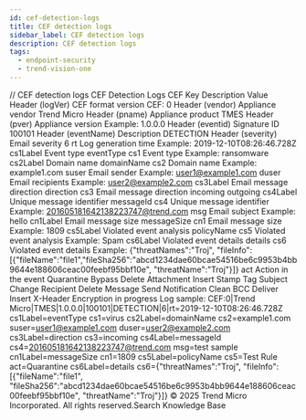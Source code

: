 ```yaml
---
id: cef-detection-logs
title: CEF detection logs
sidebar_label: CEF detection logs
description: CEF detection logs
tags:
  - endpoint-security
  - trend-vision-one
---
```


/*<![CDATA[*/ $('#title').html($('meta[name=map-description]').attr('content')); /*]]>*/ CEF detection logs CEF Detection Logs CEF Key Description Value Header (logVer) CEF format version CEF: 0 Header (vendor) Appliance vendor Trend Micro Header (pname) Appliance product TMES Header (pver) Appliance version Example: 1.0.0.0 Header (eventid) Signature ID 100101 Header (eventName) Description DETECTION Header (severity) Email severity 6 rt Log generation time Example: 2019-12-10T08:26:46.728Z cs1Label Event type eventType cs1 Event type Example: ransomware cs2Label Domain name domainName cs2 Domain name Example: example1.com suser Email sender Example: user1@example1.com duser Email recipients Example: user2@example2.com cs3Label Email message direction direction cs3 Email message direction incoming outgoing cs4Label Unique message identifier messageId cs4 Unique message identifier Example: 201605181642138223747@trend.com msg Email subject Example: hello cn1Label Email message size messageSize cn1 Email message size Example: 1809 cs5Label Violated event analysis policyName cs5 Violated event analysis Example: Spam cs6Label Violated event details details cs6 Violated event details Example: {"threatNames":"Troj", "fileInfo":[{"fileName":"file1","fileSha256":"abcd1234dae60bcae54516be6c9953b4bb9644e188606ceac00feebf95bbf10e", "threatName":"Troj"}]} act Action in the event Quarantine Bypass Delete Attachment Insert Stamp Tag Subject Change Recipient Delete Message Send Notification Clean BCC Deliver Insert X-Header Encryption in progress Log sample: CEF:0|Trend Micro|TMES|1.0.0.0|100101|DETECTION|6|rt=2019-12-10T08:26:46.728Z cs1Label=eventType cs1=virus cs2Label=domainName cs2=example1.com suser=user1@example1.com duser=user2@example2.com cs3Label=direction cs3=incoming cs4Label=messageId cs4=201605181642138223747@trend.com msg=test sample cn1Label=messageSize cn1=1809 cs5Label=policyName cs5=Test Rule act=Quarantine cs6Label=details cs6={"threatNames":"Troj", "fileInfo":[{"fileName":"file1", "fileSha256":"abcd1234dae60bcae54516be6c9953b4bb9644e188606ceac00feebf95bbf10e", "threatName":"Troj"}]} © 2025 Trend Micro Incorporated. All rights reserved.Search Knowledge Base